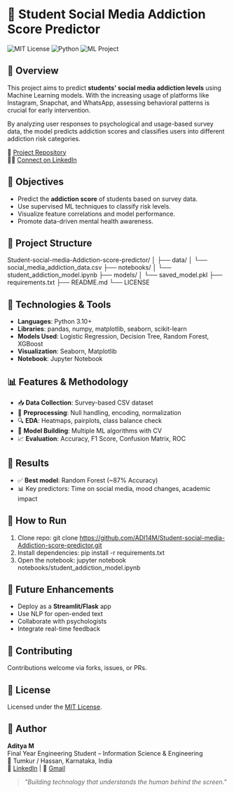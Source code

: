 
# 🧠 Student Social Media Addiction Score Predictor

![MIT License](https://img.shields.io/badge/license-MIT-green)
![Python](https://img.shields.io/badge/Python-3.10-blue)
![ML Project](https://img.shields.io/badge/ML-Model-orange)

## 📌 Overview

This project aims to predict **students' social media addiction levels** using Machine Learning models. With the increasing usage of platforms like Instagram, Snapchat, and WhatsApp, assessing behavioral patterns is crucial for early intervention.

By analyzing user responses to psychological and usage-based survey data, the model predicts addiction scores and classifies users into different addiction risk categories.

🔗 [Project Repository](https://github.com/ADI14M/Student-social-media-Addiction-score-predictor)  
👨‍💻 [Connect on LinkedIn](https://www.linkedin.com/in/aditya-m-5200b0242/)

## 🎯 Objectives

- Predict the **addiction score** of students based on survey data.
- Use supervised ML techniques to classify risk levels.
- Visualize feature correlations and model performance.
- Promote data-driven mental health awareness.

## 📁 Project Structure

Student-social-media-Addiction-score-predictor/
│
├── data/
│   └── social_media_addiction_data.csv
├── notebooks/
│   └── student_addiction_model.ipynb
├── models/
│   └── saved_model.pkl
├── requirements.txt
├── README.md
└── LICENSE

## 🔬 Technologies & Tools

- **Languages**: Python 3.10+
- **Libraries**: pandas, numpy, matplotlib, seaborn, scikit-learn
- **Models Used**: Logistic Regression, Decision Tree, Random Forest, XGBoost
- **Visualization**: Seaborn, Matplotlib
- **Notebook**: Jupyter Notebook

## 📊 Features & Methodology

- 📥 **Data Collection**: Survey-based CSV dataset
- 🧹 **Preprocessing**: Null handling, encoding, normalization
- 🔍 **EDA**: Heatmaps, pairplots, class balance check
- 🤖 **Model Building**: Multiple ML algorithms with CV
- 📈 **Evaluation**: Accuracy, F1 Score, Confusion Matrix, ROC

## 📌 Results

- ✅ **Best model**: Random Forest (~87% Accuracy)
- 📊 Key predictors: Time on social media, mood changes, academic impact

## 🚀 How to Run

1. Clone repo:
   git clone https://github.com/ADI14M/Student-social-media-Addiction-score-predictor.git
2. Install dependencies:
   pip install -r requirements.txt
3. Open the notebook:
   jupyter notebook notebooks/student_addiction_model.ipynb

## 📌 Future Enhancements

- Deploy as a **Streamlit/Flask** app
- Use NLP for open-ended text
- Collaborate with psychologists
- Integrate real-time feedback

## 🤝 Contributing

Contributions welcome via forks, issues, or PRs.

## 🪪 License

Licensed under the [MIT License](LICENSE).

## 👤 Author

**Aditya M**  
Final Year Engineering Student – Information Science & Engineering  
📍 Tumkur / Hassan, Karnataka, India  
🔗 [LinkedIn](https://www.linkedin.com/in/aditya-m-5200b0242/) | 📧 [Gmail](mailto:adityamurali204@gmail.com)

> *"Building technology that understands the human behind the screen."*

